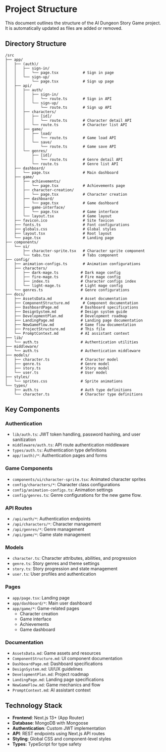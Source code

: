 # Project Structure

This document outlines the structure of the AI Dungeon Story Game project. It is automatically updated as files are added or removed.

## Directory Structure

```
/src
├── app/
│   ├── (auth)/
│   │   ├── sign-in/
│   │   │   └── page.tsx           # Sign in page
│   │   └── sign-up/
│   │       └── page.tsx           # Sign up page
│   ├── api/
│   │   ├── auth/
│   │   │   ├── sign-in/
│   │   │   │   └── route.ts       # Sign in API
│   │   │   └── sign-up/
│   │   │       └── route.ts       # Sign up API
│   │   ├── characters/
│   │   │   ├── [id]/
│   │   │   │   └── route.ts       # Character detail API
│   │   │   └── route.ts           # Character list API
│   │   ├── game/
│   │   │   ├── load/
│   │   │   │   └── route.ts       # Game load API
│   │   │   └── save/
│   │   │       └── route.ts       # Game save API
│   │   └── genres/
│   │       ├── [id]/
│   │       │   └── route.ts       # Genre detail API
│   │       └── route.ts           # Genre list API
│   ├── dashboard/
│   │   └── page.tsx               # Main dashboard
│   ├── game/
│   │   ├── achievements/
│   │   │   └── page.tsx           # Achievements page
│   │   ├── character-creation/
│   │   │   └── page.tsx           # Character creation
│   │   ├── dashboard/
│   │   │   └── page.tsx           # Game dashboard
│   │   ├── game-interface/
│   │   │   └── page.tsx           # Game interface
│   │   └── layout.tsx             # Game layout
│   ├── favicon.ico                # Site favicon
│   ├── fonts.ts                   # Font configurations
│   ├── globals.css                # Global styles
│   ├── layout.tsx                 # Root layout
│   └── page.tsx                   # Landing page
├── components/
│   └── ui/
│       ├── character-sprite.tsx   # Character sprite component
│       └── tabs.tsx               # Tabs component
├── config/
│   ├── animation-configs.ts       # Animation configurations
│   ├── characters/
│   │   ├── dark-mage.ts          # Dark mage config
│   │   ├── fire-mage.ts          # Fire mage config
│   │   ├── index.ts              # Character configs index
│   │   └── light-mage.ts         # Light mage config
│   └── genres.ts                 # Genre configurations
├── docs/
│   ├── AssetsData.md             # Asset documentation
│   ├── ComponentStructure.md      # Component documentation
│   ├── DashboardPage.md          # Dashboard specifications
│   ├── DesignSystem.md           # Design system guide
│   ├── DevelopmentPlan.md        # Development roadmap
│   ├── LandingPage.md            # Landing page documentation
│   ├── NewGameFlow.md            # Game flow documentation
│   ├── ProjectStructure.md       # This file
│   └── PromptContext.md          # AI assistant context
├── lib/
│   └── auth.ts                   # Authentication utilities
├── middleware/
│   └── auth.ts                   # Authentication middleware
├── models/
│   ├── character.ts              # Character model
│   ├── genre.ts                  # Genre model
│   ├── story.ts                  # Story model
│   └── user.ts                   # User model
├── styles/
│   └── sprites.css               # Sprite animations
└── types/
    ├── auth.ts                   # Auth type definitions
    └── character.ts              # Character type definitions
```

## Key Components

### Authentication
- `lib/auth.ts`: JWT token handling, password hashing, and user sanitization
- `middleware/auth.ts`: API route authentication middleware
- `types/auth.ts`: Authentication type definitions
- `app/(auth)/*`: Authentication pages and forms

### Game Components
- `components/ui/character-sprite.tsx`: Animated character sprites
- `config/characters/*`: Character class configurations
- `config/animation-configs.ts`: Animation settings
- `config/genres.ts`: Genre configurations for the new game flow.

### API Routes
- `/api/auth/*`: Authentication endpoints
- `/api/characters/*`: Character management
- `/api/genres/*`: Genre management
- `/api/game/*`: Game state management

### Models
- `character.ts`: Character attributes, abilities, and progression
- `genre.ts`: Story genres and theme settings
- `story.ts`: Story progression and state management
- `user.ts`: User profiles and authentication

### Pages
- `app/page.tsx`: Landing page
- `app/dashboard/*`: Main user dashboard
- `app/game/*`: Game-related pages
  - Character creation
  - Game interface
  - Achievements
  - Game dashboard

### Documentation
- `AssetsData.md`: Game assets and resources
- `ComponentStructure.md`: UI component documentation
- `DashboardPage.md`: Dashboard specifications
- `DesignSystem.md`: UI/UX guidelines
- `DevelopmentPlan.md`: Project roadmap
- `LandingPage.md`: Landing page specifications
- `NewGameFlow.md`: Game mechanics and flow
- `PromptContext.md`: AI assistant context

## Technology Stack

- **Frontend**: Next.js 13+ (App Router)
- **Database**: MongoDB with Mongoose
- **Authentication**: Custom JWT implementation
- **API**: REST endpoints using Next.js API routes
- **Styling**: Global CSS and component-level styles
- **Types**: TypeScript for type safety
